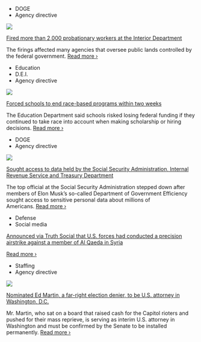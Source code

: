 - DOGE
- Agency directive

[![](https://static01.nyt.com/images/2025/02/18/multimedia/18dc-federal-workers-photo-ftmw/18dc-federal-workers-photo-ftmw-square320.jpg)](https://www.nytimes.com/2025/02/18/us/politics/national-science-foundation-firings.html)

[Fired more than 2,000 probationary workers at the Interior Department](https://www.nytimes.com/2025/02/18/us/politics/national-science-foundation-firings.html)

The firings affected many agencies that oversee public lands controlled by the federal government. [Read more ›](https://www.nytimes.com/2025/02/18/us/politics/national-science-foundation-firings.html)

- Education
- D.E.I.
- Agency directive

[![](https://static01.nyt.com/images/2025/02/17/multimedia/17dc-education-race-topart-mzch/17dc-education-race-topart-mzch-square320.jpg)](https://www.nytimes.com/2025/02/17/us/politics/education-dept-race-based-programs.html?smid=url-share)

[Forced schools to end race-based programs within two weeks](https://www.nytimes.com/2025/02/17/us/politics/education-dept-race-based-programs.html?smid=url-share)

The Education Department said schools risked losing federal funding if they continued to take race into account when making scholarship or hiring decisions. [Read more ›](https://www.nytimes.com/2025/02/17/us/politics/education-dept-race-based-programs.html?smid=url-share)

- DOGE
- Agency directive

[![](https://static01.nyt.com/images/2025/02/17/multimedia/17dc-socialsecurity-topart-jcbk/17dc-socialsecurity-topart-jcbk-square320-v2.jpg)](https://www.nytimes.com/2025/02/17/us/politics/social-security-musk-team-access.html)

[Sought access to data held by the Social Security Administration, Internal Revenue Service and Treasury Department](https://www.nytimes.com/2025/02/17/us/politics/social-security-musk-team-access.html)

The top official at the Social Security Administration stepped down after members of Elon Musk’s so-called Department of Government Efficiency sought access to sensitive personal data about millions of Americans. [Read more ›](https://www.nytimes.com/2025/02/17/us/politics/social-security-musk-team-access.html)

- Defense
- Social media

[Announced via Truth Social that U.S. forces had conducted a precision airstrike against a member of Al Qaeda in Syria](https://truthsocial.com/@realDonaldTrump/posts/114022760519424165)

[Read more ›](https://truthsocial.com/@realDonaldTrump/posts/114022760519424165)

- Staffing
- Agency directive

[![](https://static01.nyt.com/images/2025/02/17/multimedia/17dc-martin-topart-mtwc/17dc-martin-topart-mtwc-square320.jpg)](https://www.nytimes.com/2025/02/17/us/politics/ed-martin-us-attorney-washington.html)

[Nominated Ed Martin, a far-right election denier, to be U.S. attorney in Washington, D.C.](https://www.nytimes.com/2025/02/17/us/politics/ed-martin-us-attorney-washington.html)

Mr. Martin, who sat on a board that raised cash for the Capitol rioters and pushed for their mass reprieve, is serving as interim U.S. attorney in Washington and must be confirmed by the Senate to be installed permanently. [Read more ›](https://www.nytimes.com/2025/02/17/us/politics/ed-martin-us-attorney-washington.html)